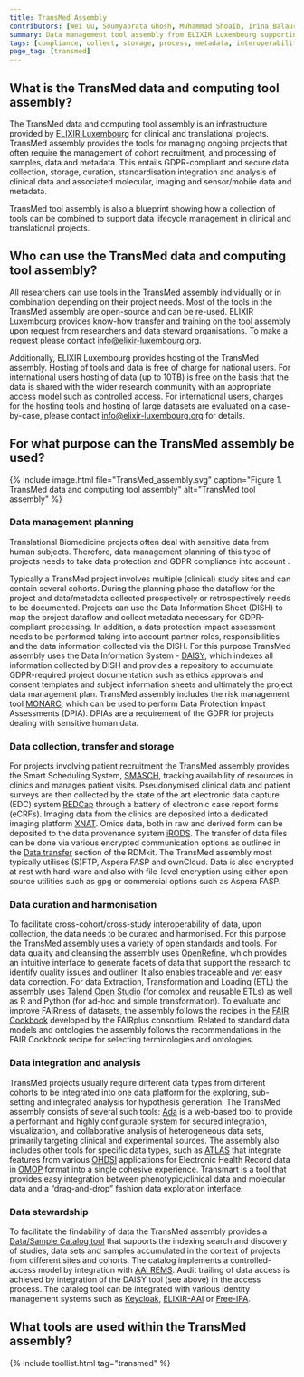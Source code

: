 ```yaml
---
title: TransMed Assembly
contributors: [Wei Gu, Soumyabrata Ghosh, Muhammad Shoaib, Irina Balaur, Xinhui Wang, Carlos Vega, Pinar Alper, Venkata Satagopam]
summary: Data management tool assembly from ELIXIR Luxembourg supporting projects in Translational Biomedicine. The TransMed assembly is available as a hosted service from ELIXIR Luxembourg, it also acts as an RDM blueprint for the wider research community. 
tags: [compliance, collect, storage, process, metadata, interoperability, data organisation, data curation, data integration, data analysis, share]
page_tag: [transmed]
---
```


## What is the TransMed data and computing tool assembly?
The TransMed data and computing tool assembly is an infrastructure provided by [ELIXIR Luxembourg](https://elixir-luxembourg.org) for clinical and translational projects. TransMed assembly provides the tools for managing ongoing projects that often require the management of cohort recruitment, and processing of samples, data and metadata. This entails GDPR-compliant and secure data collection, storage, curation, standardisation integration and analysis of clinical data and associated molecular, imaging and sensor/mobile data and metadata.

TransMed tool assembly is also a blueprint showing how a collection of tools can be combined to support data lifecycle management in clinical and translational projects.


## Who can use the TransMed data and computing tool assembly?
All researchers can use tools in the TransMed assembly individually or in combination depending on their project needs. Most of the tools in the TransMed assembly are open-source and can be re-used. ELIXIR Luxembourg provides know-how transfer and training on the tool assembly upon request from researchers and data steward organisations. To make a request please contact [info@elixir-luxembourg.org](mailto:info@elixir-luxembourg.org).

Additionally, ELIXIR Luxembourg provides hosting of the TransMed assembly. Hosting of tools and data is free of charge for national users. For international users hosting of data (up to 10TB) is free on the basis that the data is shared with the wider research community with an appropriate access model such as controlled access. For international users, charges for the hosting tools and hosting of large datasets are evaluated on a case-by-case, please contact [info@elixir-luxembourg.org](mailto:info@elixir-luxembourg.org) for details.


## For what purpose can the TransMed assembly be used?

{% include image.html file="TransMed_assembly.svg" caption="Figure 1. TransMed data and computing tool assembly" alt="TransMed tool assembly" %}


### Data management planning
Translational Biomedicine projects often deal with sensitive data from human subjects. Therefore, data management planning of this type of projects needs to take data protection and GDPR compliance into account .

Typically a TransMed project involves  multiple (clinical) study sites and can contain several cohorts. During the planning phase the dataflow for the project and data/metadata collected prospectively or retrospectively needs to be documented. Projects can use the Data Information Sheet (DISH) to map the project dataflow and collect metadata necessary for GDPR-compliant processing. In addition, a data protection impact assessment needs to be performed taking into account partner roles, responsibilities and the data information collected via the DISH. For this purpose TransMed assembly uses the Data Information System - [DAISY](https://daisy-demo.elixir-luxembourg.org/), which indexes all information collected by DISH and provides a repository to accumulate GDPR-required project documentation  such as ethics approvals and consent templates and subject information sheets and ultimately the project data management plan.  TransMed assembly includes the risk management tool [MONARC](https://open-source-security-software.net/project/MONARC), which can be used to perform Data Protection Impact Assessments (DPIA). DPIAs are a requirement of the GDPR for projects dealing with sensitive human data.

### Data collection, transfer and storage
For projects involving patient recruitment the TransMed assembly provides the Smart Scheduling System, [SMASCH](https://smasch.pages.uni.lu ), tracking availability of resources in clinics and manages patient visits. Pseudonymised clinical data and patient surveys are then collected by the state of the art electronic data capture (EDC) system [REDCap](https://projectredcap.org) through a battery of electronic case report forms (eCRFs). Imaging data from the clinics are deposited into a dedicated imaging platform [XNAT](https://www.xnat.org/). Omics data, both in raw and derived form can be deposited to the data provenance system [iRODS](https://irods.org/).
The transfer of data files can be done via various encrypted communication options as outlined in the [Data transfer](data_transfer) section of the RDMkit. The TransMed assembly most typically utilises (S)FTP, Aspera FASP and ownCloud. Data is also encrypted at rest with hard-ware and also with file-level encryption using either open-source utilities such as gpg or commercial options such as Aspera FASP.

### Data curation and harmonisation
To facilitate cross-cohort/cross-study interoperability of data, upon collection, the data needs to be curated and harmonised. For this purpose the TransMed assembly uses a variety of open standards and tools. For data quality and cleansing the assembly uses [OpenRefine](https://openrefine.org/), which provides an intuitive interface to generate facets of data that support the research to identify quality issues and outliner. It also enables traceable and yet easy data correction. For data Extraction, Transformation and Loading (ETL) the assembly uses [Talend Open Studio](https://www.talend.com/) (for complex and reusable ETLs) as well as R and Python (for ad-hoc and simple transformation). To evaluate and improve FAIRness of datasets, the assembly follows the recipes in the [FAIR Cookbook](https://fairplus.github.io/the-fair-cookbook/) developed by the FAIRplus consortium. Related to standard data models and ontologies the assembly follows the recommendations in the  FAIR Cookbook recipe for selecting terminologies and ontologies.

### Data integration and analysis
TransMed projects usually require different data types from different cohorts to be integrated into one data platform for the exploring, sub-setting and integrated analysis for hypothesis generation. The TransMed assembly consists of several such tools: [Ada](https://ada.parkinson.lu/documentation/intro) is a web-based tool to provide a performant and highly configurable system for secured integration, visualization, and collaborative analysis of heterogeneous data sets, primarily targeting clinical and experimental sources. The assembly also includes other tools for specific data types, such as [ATLAS](https://github.com/OHDSI/Atlas/wiki) that integrate features from various [OHDSI](https://ohdsi.org/) applications for Electronic Health Record data in [OMOP](https://ohdsi.github.io/CommonDataModel/) format into a single cohesive experience. Transmart is a tool that provides easy integration between phenotypic/clinical data and molecular data and a “drag-and-drop” fashion data exploration interface.

### Data stewardship

To facilitate the findability of data the TransMed assembly provides a [Data/Sample Catalog tool](https://datacatalog.elixir-luxembourg.org/) that supports the indexing search and discovery of studies, data sets and samples accumulated in the context of projects from different sites and cohorts. The catalog implements a controlled-access model by integration with [AAI REMS](https://github.com/CSCfi/rems). Audit trailing of data access is achieved by integration of the DAISY tool (see above) in the access process. The catalog tool can be integrated with various identity management systems such as [Keycloak](https://www.keycloak.org/), [ELIXIR-AAI](https://elixir-europe.org/services/compute/aai) or [Free-IPA](https://www.freeipa.org/). 

## What tools are used within the TransMed assembly?

{% include toollist.html tag="transmed" %}